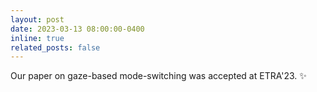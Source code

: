 ```yaml
---
layout: post
date: 2023-03-13 08:00:00-0400
inline: true
related_posts: false
---
```


Our paper on gaze-based mode-switching was accepted at ETRA'23. :sparkles: 
<!-- :smile: -->
